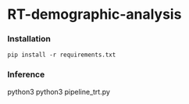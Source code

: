 # RT-demographic-analysis


### Installation


`
pip install -r requirements.txt
`

### Inference

python3 python3 pipeline_trt.py 


